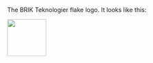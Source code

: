 The BRIK Teknologier flake logo. It looks like this:

<img src="http://brik.no/brikflake.svg" width="91" height="87"/>
